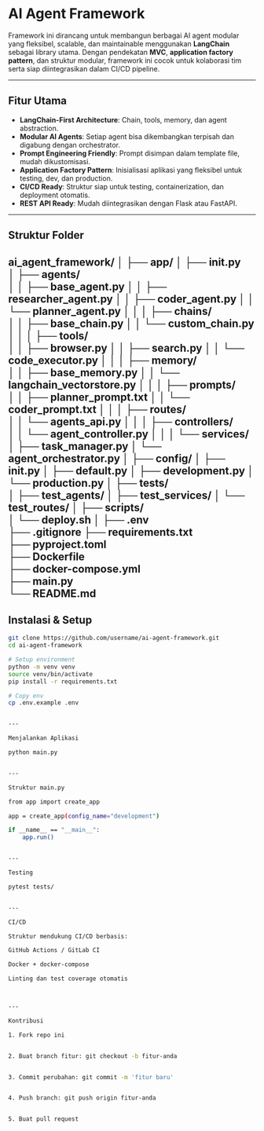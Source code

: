 # AI Agent Framework

Framework ini dirancang untuk membangun berbagai AI agent modular yang fleksibel, scalable, dan maintainable menggunakan **LangChain** sebagai library utama. Dengan pendekatan **MVC**, **application factory pattern**, dan struktur modular, framework ini cocok untuk kolaborasi tim serta siap diintegrasikan dalam CI/CD pipeline.

---

## Fitur Utama

- **LangChain-First Architecture**: Chain, tools, memory, dan agent abstraction.
- **Modular AI Agents**: Setiap agent bisa dikembangkan terpisah dan digabung dengan orchestrator.
- **Prompt Engineering Friendly**: Prompt disimpan dalam template file, mudah dikustomisasi.
- **Application Factory Pattern**: Inisialisasi aplikasi yang fleksibel untuk testing, dev, dan production.
- **CI/CD Ready**: Struktur siap untuk testing, containerization, dan deployment otomatis.
- **REST API Ready**: Mudah diintegrasikan dengan Flask atau FastAPI.

---

## Struktur Folder

ai_agent_framework/
│
├── app/
│   ├── __init__.py                
│   ├── agents/                    
│   │   ├── base_agent.py
│   │   ├── researcher_agent.py
│   │   ├── coder_agent.py
│   │   └── planner_agent.py
│   │
│   ├── chains/                    
│   │   ├── base_chain.py
│   │   └── custom_chain.py
│   │
│   ├── tools/                     
│   │   ├── browser.py
│   │   ├── search.py
│   │   └── code_executor.py
│   │
│   ├── memory/                    
│   │   ├── base_memory.py
│   │   └── langchain_vectorstore.py
│   │
│   ├── prompts/                   
│   │   ├── planner_prompt.txt
│   │   └── coder_prompt.txt
│   │
│   ├── routes/                    
│   │   └── agents_api.py
│   │
│   ├── controllers/               
│   │   └── agent_controller.py
│   │
│   └── services/                  
│       ├── task_manager.py
│       └── agent_orchestrator.py
│
├── config/
│   ├── __init__.py
│   ├── default.py
│   ├── development.py
│   └── production.py
│
├── tests/                         
│   ├── test_agents/
│   ├── test_services/
│   └── test_routes/
│
├── scripts/                       
│   └── deploy.sh
│
├── .env                           
├── .gitignore
├── requirements.txt               
├── pyproject.toml                 
├── Dockerfile                     
├── docker-compose.yml             
├── main.py                        
└── README.md
---

## Instalasi & Setup

```bash
git clone https://github.com/username/ai-agent-framework.git
cd ai-agent-framework

# Setup environment
python -m venv venv
source venv/bin/activate
pip install -r requirements.txt

# Copy env
cp .env.example .env


---

Menjalankan Aplikasi

python main.py


---

Struktur main.py

from app import create_app

app = create_app(config_name="development")

if __name__ == "__main__":
    app.run()


---

Testing

pytest tests/


---

CI/CD

Struktur mendukung CI/CD berbasis:

GitHub Actions / GitLab CI

Docker + docker-compose

Linting dan test coverage otomatis



---

Kontribusi

1. Fork repo ini


2. Buat branch fitur: git checkout -b fitur-anda


3. Commit perubahan: git commit -m 'fitur baru'


4. Push branch: git push origin fitur-anda


5. Buat pull request
